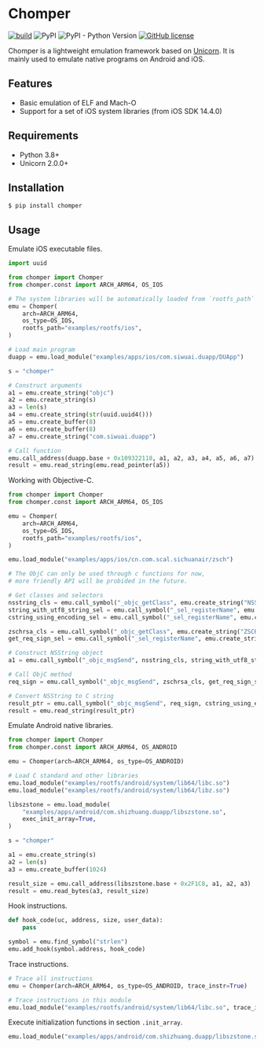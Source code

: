 # Chomper

[![build](https://github.com/sledgeh4w/chomper/actions/workflows/tests.yml/badge.svg)](https://github.com/sledgeh4w/chomper/actions/workflows/tests.yml)
![PyPI](https://img.shields.io/pypi/v/chomper)
![PyPI - Python Version](https://img.shields.io/pypi/pyversions/chomper)
[![GitHub license](https://img.shields.io/github/license/sledgeh4w/chomper)](https://github.com/sledgeh4w/chomper/blob/main/LICENSE)

Chomper is a lightweight emulation framework based on [Unicorn](https://github.com/unicorn-engine/unicorn). It is mainly used to emulate native programs on Android and iOS.

## Features

- Basic emulation of ELF and Mach-O
- Support for a set of iOS system libraries (from iOS SDK 14.4.0)

## Requirements

- Python 3.8+
- Unicorn 2.0.0+

## Installation

```
$ pip install chomper
```

## Usage

Emulate iOS executable files.

```python
import uuid

from chomper import Chomper
from chomper.const import ARCH_ARM64, OS_IOS

# The system libraries will be automatically loaded from `rootfs_path` on iOS
emu = Chomper(
    arch=ARCH_ARM64,
    os_type=OS_IOS,
    rootfs_path="examples/rootfs/ios",
)

# Load main program
duapp = emu.load_module("examples/apps/ios/com.siwuai.duapp/DUApp")

s = "chomper"

# Construct arguments
a1 = emu.create_string("objc")
a2 = emu.create_string(s)
a3 = len(s)
a4 = emu.create_string(str(uuid.uuid4()))
a5 = emu.create_buffer(8)
a6 = emu.create_buffer(8)
a7 = emu.create_string("com.siwuai.duapp")

# Call function
emu.call_address(duapp.base + 0x109322118, a1, a2, a3, a4, a5, a6, a7)
result = emu.read_string(emu.read_pointer(a5))
```

Working with Objective-C.

```python
from chomper import Chomper
from chomper.const import ARCH_ARM64, OS_IOS

emu = Chomper(
    arch=ARCH_ARM64,
    os_type=OS_IOS,
    rootfs_path="examples/rootfs/ios",
)

emu.load_module("examples/apps/ios/cn.com.scal.sichuanair/zsch")

# The ObjC can only be used through c functions for now,
# more friendly API will be probided in the future.

# Get classes and selectors
nsstring_cls = emu.call_symbol("_objc_getClass", emu.create_string("NSString"))
string_with_utf8_string_sel = emu.call_symbol("_sel_registerName", emu.create_string("stringWithUTF8String:"))
cstring_using_encoding_sel = emu.call_symbol("_sel_registerName", emu.create_string("cStringUsingEncoding:"))

zschrsa_cls = emu.call_symbol("_objc_getClass", emu.create_string("ZSCHRSA"))
get_req_sign_sel = emu.call_symbol("_sel_registerName", emu.create_string("getReqSign:"))

# Construct NSString object
a1 = emu.call_symbol("_objc_msgSend", nsstring_cls, string_with_utf8_string_sel, emu.create_string("test"))

# Call ObjC method
req_sign = emu.call_symbol("_objc_msgSend", zschrsa_cls, get_req_sign_sel, a1)

# Convert NSString to C string
result_ptr = emu.call_symbol("_objc_msgSend", req_sign, cstring_using_encoding_sel, 4)
result = emu.read_string(result_ptr)
```

Emulate Android native libraries.

```python
from chomper import Chomper
from chomper.const import ARCH_ARM64, OS_ANDROID

emu = Chomper(arch=ARCH_ARM64, os_type=OS_ANDROID)

# Load C standard and other libraries
emu.load_module("examples/rootfs/android/system/lib64/libc.so")
emu.load_module("examples/rootfs/android/system/lib64/libz.so")

libszstone = emu.load_module(
    "examples/apps/android/com.shizhuang.duapp/libszstone.so",
    exec_init_array=True,
)

s = "chomper"

a1 = emu.create_string(s)
a2 = len(s)
a3 = emu.create_buffer(1024)

result_size = emu.call_address(libszstone.base + 0x2F1C8, a1, a2, a3)
result = emu.read_bytes(a3, result_size)
```

Hook instructions.

```python
def hook_code(uc, address, size, user_data):
    pass

symbol = emu.find_symbol("strlen")
emu.add_hook(symbol.address, hook_code)
```

Trace instructions.

```python
# Trace all instructions
emu = Chomper(arch=ARCH_ARM64, os_type=OS_ANDROID, trace_instr=True)

# Trace instructions in this module
emu.load_module("examples/rootfs/android/system/lib64/libc.so", trace_inst=True)
```

Execute initialization functions in section `.init_array`.

```python
emu.load_module("examples/apps/android/com.shizhuang.duapp/libszstone.so", exec_init_array=True)
```
